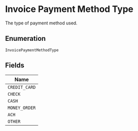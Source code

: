 
# Invoice Payment Method Type

The type of payment method used.

## Enumeration

`InvoicePaymentMethodType`

## Fields

| Name |
|  --- |
| `CREDIT_CARD` |
| `CHECK` |
| `CASH` |
| `MONEY_ORDER` |
| `ACH` |
| `OTHER` |

